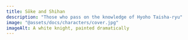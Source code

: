 ```yaml
---
title: Sōke and Shihan
description: "Those who pass on the knowledge of Hyoho Taisha-ryu"
image: "@assets/docs/characters/cover.jpg"
imageAlt: A white knight, painted dramatically
---
```

